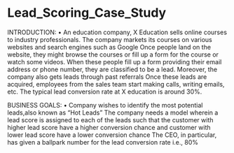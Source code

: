 # Lead_Scoring_Case_Study

INTRODUCTION: • An education company, X Education sells online courses to industry professionals. The company markets its courses on various websites and search engines such as Google Once people land on the website, they might browse the courses or fill up a form for the course or watch some videos. When these people fill up a form providing their email address or phone number, they are classified to be a lead. Moreover, the company also gets leads through past referrals Once these leads are acquired, employees from the sales team start making calls, writing emails, etc. The typical lead conversion rate at X education is around 30%.  

BUSINESS GOALS: • Company wishes to identify the most potential leads,also known as “Hot Leads” The company needs a model wherein a lead score is assigned to each of the leads such that the customer with higher lead score have a higher conversion chance and customer with lower lead score have a lower conversion chance The CEO, in particular, has given a ballpark number for the lead conversion rate i.e., 80%
